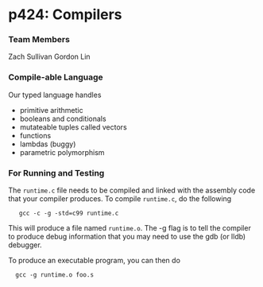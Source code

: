 # p424: Compilers
### Team Members
Zach Sullivan
Gordon Lin

### Compile-able Language
Our typed language handles
* primitive arithmetic
* booleans and conditionals
* mutateable tuples called vectors
* functions
* lambdas (buggy)
* parametric polymorphism

### For Running and Testing
The `runtime.c` file needs to be compiled and linked with the assembly
code that your compiler produces. To compile `runtime.c`, do the
following

```
   gcc -c -g -std=c99 runtime.c
```
This will produce a file named `runtime.o`. The -g flag is to tell the
compiler to produce debug information that you may need to use
the gdb (or lldb) debugger.

To produce an executable program, you can then do

```
  gcc -g runtime.o foo.s
```
